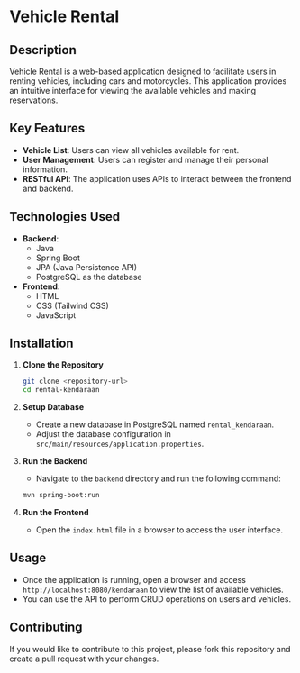 # Vehicle Rental

## Description
Vehicle Rental is a web-based application designed to facilitate users in renting vehicles, including cars and motorcycles. This application provides an intuitive interface for viewing the available vehicles and making reservations.

## Key Features
- **Vehicle List**: Users can view all vehicles available for rent.
- **User Management**: Users can register and manage their personal information.
- **RESTful API**: The application uses APIs to interact between the frontend and backend.

## Technologies Used
- **Backend**: 
  - Java
  - Spring Boot
  - JPA (Java Persistence API)
  - PostgreSQL as the database
- **Frontend**: 
  - HTML
  - CSS (Tailwind CSS)
  - JavaScript

## Installation
1. **Clone the Repository**
   ```bash
   git clone <repository-url>
   cd rental-kendaraan
   ```

2. **Setup Database**
   - Create a new database in PostgreSQL named `rental_kendaraan`.
   - Adjust the database configuration in `src/main/resources/application.properties`.

3. **Run the Backend**
   - Navigate to the `backend` directory and run the following command:
   ```bash
   mvn spring-boot:run
   ```

4. **Run the Frontend**
   - Open the `index.html` file in a browser to access the user interface.

## Usage
- Once the application is running, open a browser and access `http://localhost:8080/kendaraan` to view the list of available vehicles.
- You can use the API to perform CRUD operations on users and vehicles.

## Contributing
If you would like to contribute to this project, please fork this repository and create a pull request with your changes.